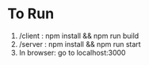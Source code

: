 # To Run

1. /client : npm install && npm run build
2. /server : npm install && npm run start
3. In browser: go to localhost:3000
